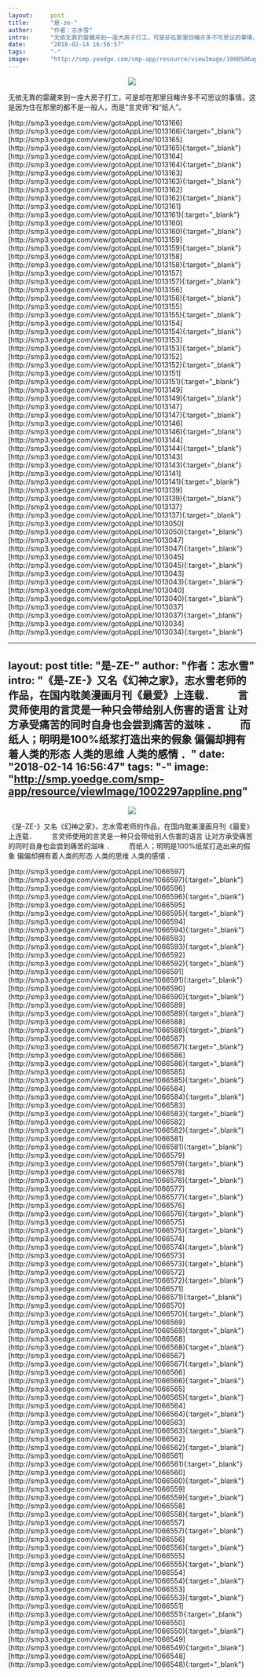 ```yaml
---
layout:     post
title:      "是-ze-"
author:     "作者：志水雪"
intro:      "无依无靠的雷藏来到一座大房子打工，可是却在那里目睹许多不可思议的事情，这是因为住在那里的都不是一般人，而是“言灵师”和“纸人”。"
date:       "2018-02-14 16:56:57"
tags:       "-"
image:      "http://smp.yoedge.com/smp-app/resource/viewImage/1000506appline.png"
---
```

<div style="text-align: center">
<p><img src="http://smp.yoedge.com/smp-app/resource/viewImage/1000506appline.png"/></p>
</div>
<p class="post-meta">
<span>无依无靠的雷藏来到一座大房子打工，可是却在那里目睹许多不可思议的事情，这是因为住在那里的都不是一般人，而是“言灵师”和“纸人”。</span>
</p>
[http://smp3.yoedge.com/view/gotoAppLine/1013166](http://smp3.yoedge.com/view/gotoAppLine/1013166){:target="_blank"}
[http://smp3.yoedge.com/view/gotoAppLine/1013165](http://smp3.yoedge.com/view/gotoAppLine/1013165){:target="_blank"}
[http://smp3.yoedge.com/view/gotoAppLine/1013164](http://smp3.yoedge.com/view/gotoAppLine/1013164){:target="_blank"}
[http://smp3.yoedge.com/view/gotoAppLine/1013163](http://smp3.yoedge.com/view/gotoAppLine/1013163){:target="_blank"}
[http://smp3.yoedge.com/view/gotoAppLine/1013162](http://smp3.yoedge.com/view/gotoAppLine/1013162){:target="_blank"}
[http://smp3.yoedge.com/view/gotoAppLine/1013161](http://smp3.yoedge.com/view/gotoAppLine/1013161){:target="_blank"}
[http://smp3.yoedge.com/view/gotoAppLine/1013160](http://smp3.yoedge.com/view/gotoAppLine/1013160){:target="_blank"}
[http://smp3.yoedge.com/view/gotoAppLine/1013159](http://smp3.yoedge.com/view/gotoAppLine/1013159){:target="_blank"}
[http://smp3.yoedge.com/view/gotoAppLine/1013158](http://smp3.yoedge.com/view/gotoAppLine/1013158){:target="_blank"}
[http://smp3.yoedge.com/view/gotoAppLine/1013157](http://smp3.yoedge.com/view/gotoAppLine/1013157){:target="_blank"}
[http://smp3.yoedge.com/view/gotoAppLine/1013156](http://smp3.yoedge.com/view/gotoAppLine/1013156){:target="_blank"}
[http://smp3.yoedge.com/view/gotoAppLine/1013155](http://smp3.yoedge.com/view/gotoAppLine/1013155){:target="_blank"}
[http://smp3.yoedge.com/view/gotoAppLine/1013154](http://smp3.yoedge.com/view/gotoAppLine/1013154){:target="_blank"}
[http://smp3.yoedge.com/view/gotoAppLine/1013153](http://smp3.yoedge.com/view/gotoAppLine/1013153){:target="_blank"}
[http://smp3.yoedge.com/view/gotoAppLine/1013152](http://smp3.yoedge.com/view/gotoAppLine/1013152){:target="_blank"}
[http://smp3.yoedge.com/view/gotoAppLine/1013151](http://smp3.yoedge.com/view/gotoAppLine/1013151){:target="_blank"}
[http://smp3.yoedge.com/view/gotoAppLine/1013149](http://smp3.yoedge.com/view/gotoAppLine/1013149){:target="_blank"}
[http://smp3.yoedge.com/view/gotoAppLine/1013147](http://smp3.yoedge.com/view/gotoAppLine/1013147){:target="_blank"}
[http://smp3.yoedge.com/view/gotoAppLine/1013146](http://smp3.yoedge.com/view/gotoAppLine/1013146){:target="_blank"}
[http://smp3.yoedge.com/view/gotoAppLine/1013144](http://smp3.yoedge.com/view/gotoAppLine/1013144){:target="_blank"}
[http://smp3.yoedge.com/view/gotoAppLine/1013143](http://smp3.yoedge.com/view/gotoAppLine/1013143){:target="_blank"}
[http://smp3.yoedge.com/view/gotoAppLine/1013141](http://smp3.yoedge.com/view/gotoAppLine/1013141){:target="_blank"}
[http://smp3.yoedge.com/view/gotoAppLine/1013139](http://smp3.yoedge.com/view/gotoAppLine/1013139){:target="_blank"}
[http://smp3.yoedge.com/view/gotoAppLine/1013137](http://smp3.yoedge.com/view/gotoAppLine/1013137){:target="_blank"}
[http://smp3.yoedge.com/view/gotoAppLine/1013050](http://smp3.yoedge.com/view/gotoAppLine/1013050){:target="_blank"}
[http://smp3.yoedge.com/view/gotoAppLine/1013047](http://smp3.yoedge.com/view/gotoAppLine/1013047){:target="_blank"}
[http://smp3.yoedge.com/view/gotoAppLine/1013045](http://smp3.yoedge.com/view/gotoAppLine/1013045){:target="_blank"}
[http://smp3.yoedge.com/view/gotoAppLine/1013043](http://smp3.yoedge.com/view/gotoAppLine/1013043){:target="_blank"}
[http://smp3.yoedge.com/view/gotoAppLine/1013040](http://smp3.yoedge.com/view/gotoAppLine/1013040){:target="_blank"}
[http://smp3.yoedge.com/view/gotoAppLine/1013037](http://smp3.yoedge.com/view/gotoAppLine/1013037){:target="_blank"}
[http://smp3.yoedge.com/view/gotoAppLine/1013034](http://smp3.yoedge.com/view/gotoAppLine/1013034){:target="_blank"}


---
layout:     post
title:      "是-ZE-"
author:     "作者：志水雪"
intro:      "《是-ZE-》又名《幻神之家》，志水雪老师的作品，在国内耽美漫画月刊《最爱》上连载． 　　言灵师使用的言灵是一种只会带给别人伤害的语言 让对方承受痛苦的同时自身也会尝到痛苦的滋味 ． 　　而纸人；明明是100%纸浆打造出来的假象 偏偏却拥有着人类的形态 人类的思维 人类的感情 ．"
date:       "2018-02-14 16:56:47"
tags:       "-"
image:      "http://smp.yoedge.com/smp-app/resource/viewImage/1002297appline.png"
---
<div style="text-align: center">
<p><img src="http://smp.yoedge.com/smp-app/resource/viewImage/1002297appline.png"/></p>
</div>
<p class="post-meta">
<span>《是-ZE-》又名《幻神之家》，志水雪老师的作品，在国内耽美漫画月刊《最爱》上连载． 　　言灵师使用的言灵是一种只会带给别人伤害的语言 让对方承受痛苦的同时自身也会尝到痛苦的滋味 ． 　　而纸人；明明是100%纸浆打造出来的假象 偏偏却拥有着人类的形态 人类的思维 人类的感情 ．</span>
</p>
[http://smp3.yoedge.com/view/gotoAppLine/1066597](http://smp3.yoedge.com/view/gotoAppLine/1066597){:target="_blank"}
[http://smp3.yoedge.com/view/gotoAppLine/1066596](http://smp3.yoedge.com/view/gotoAppLine/1066596){:target="_blank"}
[http://smp3.yoedge.com/view/gotoAppLine/1066595](http://smp3.yoedge.com/view/gotoAppLine/1066595){:target="_blank"}
[http://smp3.yoedge.com/view/gotoAppLine/1066594](http://smp3.yoedge.com/view/gotoAppLine/1066594){:target="_blank"}
[http://smp3.yoedge.com/view/gotoAppLine/1066593](http://smp3.yoedge.com/view/gotoAppLine/1066593){:target="_blank"}
[http://smp3.yoedge.com/view/gotoAppLine/1066592](http://smp3.yoedge.com/view/gotoAppLine/1066592){:target="_blank"}
[http://smp3.yoedge.com/view/gotoAppLine/1066591](http://smp3.yoedge.com/view/gotoAppLine/1066591){:target="_blank"}
[http://smp3.yoedge.com/view/gotoAppLine/1066590](http://smp3.yoedge.com/view/gotoAppLine/1066590){:target="_blank"}
[http://smp3.yoedge.com/view/gotoAppLine/1066589](http://smp3.yoedge.com/view/gotoAppLine/1066589){:target="_blank"}
[http://smp3.yoedge.com/view/gotoAppLine/1066588](http://smp3.yoedge.com/view/gotoAppLine/1066588){:target="_blank"}
[http://smp3.yoedge.com/view/gotoAppLine/1066587](http://smp3.yoedge.com/view/gotoAppLine/1066587){:target="_blank"}
[http://smp3.yoedge.com/view/gotoAppLine/1066586](http://smp3.yoedge.com/view/gotoAppLine/1066586){:target="_blank"}
[http://smp3.yoedge.com/view/gotoAppLine/1066585](http://smp3.yoedge.com/view/gotoAppLine/1066585){:target="_blank"}
[http://smp3.yoedge.com/view/gotoAppLine/1066584](http://smp3.yoedge.com/view/gotoAppLine/1066584){:target="_blank"}
[http://smp3.yoedge.com/view/gotoAppLine/1066583](http://smp3.yoedge.com/view/gotoAppLine/1066583){:target="_blank"}
[http://smp3.yoedge.com/view/gotoAppLine/1066582](http://smp3.yoedge.com/view/gotoAppLine/1066582){:target="_blank"}
[http://smp3.yoedge.com/view/gotoAppLine/1066581](http://smp3.yoedge.com/view/gotoAppLine/1066581){:target="_blank"}
[http://smp3.yoedge.com/view/gotoAppLine/1066579](http://smp3.yoedge.com/view/gotoAppLine/1066579){:target="_blank"}
[http://smp3.yoedge.com/view/gotoAppLine/1066578](http://smp3.yoedge.com/view/gotoAppLine/1066578){:target="_blank"}
[http://smp3.yoedge.com/view/gotoAppLine/1066577](http://smp3.yoedge.com/view/gotoAppLine/1066577){:target="_blank"}
[http://smp3.yoedge.com/view/gotoAppLine/1066576](http://smp3.yoedge.com/view/gotoAppLine/1066576){:target="_blank"}
[http://smp3.yoedge.com/view/gotoAppLine/1066575](http://smp3.yoedge.com/view/gotoAppLine/1066575){:target="_blank"}
[http://smp3.yoedge.com/view/gotoAppLine/1066574](http://smp3.yoedge.com/view/gotoAppLine/1066574){:target="_blank"}
[http://smp3.yoedge.com/view/gotoAppLine/1066573](http://smp3.yoedge.com/view/gotoAppLine/1066573){:target="_blank"}
[http://smp3.yoedge.com/view/gotoAppLine/1066572](http://smp3.yoedge.com/view/gotoAppLine/1066572){:target="_blank"}
[http://smp3.yoedge.com/view/gotoAppLine/1066571](http://smp3.yoedge.com/view/gotoAppLine/1066571){:target="_blank"}
[http://smp3.yoedge.com/view/gotoAppLine/1066570](http://smp3.yoedge.com/view/gotoAppLine/1066570){:target="_blank"}
[http://smp3.yoedge.com/view/gotoAppLine/1066569](http://smp3.yoedge.com/view/gotoAppLine/1066569){:target="_blank"}
[http://smp3.yoedge.com/view/gotoAppLine/1066568](http://smp3.yoedge.com/view/gotoAppLine/1066568){:target="_blank"}
[http://smp3.yoedge.com/view/gotoAppLine/1066567](http://smp3.yoedge.com/view/gotoAppLine/1066567){:target="_blank"}
[http://smp3.yoedge.com/view/gotoAppLine/1066566](http://smp3.yoedge.com/view/gotoAppLine/1066566){:target="_blank"}
[http://smp3.yoedge.com/view/gotoAppLine/1066565](http://smp3.yoedge.com/view/gotoAppLine/1066565){:target="_blank"}
[http://smp3.yoedge.com/view/gotoAppLine/1066564](http://smp3.yoedge.com/view/gotoAppLine/1066564){:target="_blank"}
[http://smp3.yoedge.com/view/gotoAppLine/1066563](http://smp3.yoedge.com/view/gotoAppLine/1066563){:target="_blank"}
[http://smp3.yoedge.com/view/gotoAppLine/1066562](http://smp3.yoedge.com/view/gotoAppLine/1066562){:target="_blank"}
[http://smp3.yoedge.com/view/gotoAppLine/1066561](http://smp3.yoedge.com/view/gotoAppLine/1066561){:target="_blank"}
[http://smp3.yoedge.com/view/gotoAppLine/1066560](http://smp3.yoedge.com/view/gotoAppLine/1066560){:target="_blank"}
[http://smp3.yoedge.com/view/gotoAppLine/1066559](http://smp3.yoedge.com/view/gotoAppLine/1066559){:target="_blank"}
[http://smp3.yoedge.com/view/gotoAppLine/1066558](http://smp3.yoedge.com/view/gotoAppLine/1066558){:target="_blank"}
[http://smp3.yoedge.com/view/gotoAppLine/1066557](http://smp3.yoedge.com/view/gotoAppLine/1066557){:target="_blank"}
[http://smp3.yoedge.com/view/gotoAppLine/1066556](http://smp3.yoedge.com/view/gotoAppLine/1066556){:target="_blank"}
[http://smp3.yoedge.com/view/gotoAppLine/1066555](http://smp3.yoedge.com/view/gotoAppLine/1066555){:target="_blank"}
[http://smp3.yoedge.com/view/gotoAppLine/1066554](http://smp3.yoedge.com/view/gotoAppLine/1066554){:target="_blank"}
[http://smp3.yoedge.com/view/gotoAppLine/1066553](http://smp3.yoedge.com/view/gotoAppLine/1066553){:target="_blank"}
[http://smp3.yoedge.com/view/gotoAppLine/1066551](http://smp3.yoedge.com/view/gotoAppLine/1066551){:target="_blank"}
[http://smp3.yoedge.com/view/gotoAppLine/1066550](http://smp3.yoedge.com/view/gotoAppLine/1066550){:target="_blank"}
[http://smp3.yoedge.com/view/gotoAppLine/1066549](http://smp3.yoedge.com/view/gotoAppLine/1066549){:target="_blank"}
[http://smp3.yoedge.com/view/gotoAppLine/1066548](http://smp3.yoedge.com/view/gotoAppLine/1066548){:target="_blank"}


